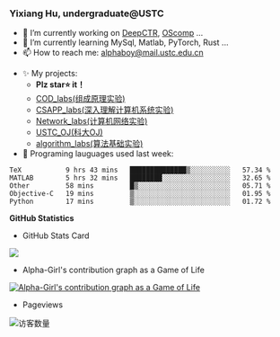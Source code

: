 ### Yixiang Hu, undergraduate@USTC
<!--
**Alpha-Girl/Alpha-Girl** is a ✨ _special_ ✨ repository because its `README.md` (this file) appears on your GitHub profile.-->
- 🔭 I’m currently working on [DeepCTR](https://github.com/Alpha-Girl/DeepCTR-Torch), [OScomp](https://github.com/Alpha-Girl/TisuOS) ...
- 🌱 I’m currently learning MySql, Matlab, PyTorch, Rust ...
- 📫 How to reach me: [alphaboy@mail.ustc.edu.cn](mailto:alphaboy@mail.ustc.edu.cn)
<!--- ⚡ Fun fact: ⚽, 🎱, 🎮, 🚲...-->
- ✨ My projects:
  * **Plz star⭐ it！**
  * [COD_labs(组成原理实验)](https://github.com/Alpha-Girl/COD_labs)
  * [CSAPP_labs(深入理解计算机系统实验)](https://github.com/Alpha-Girl/SCAPP_labs)
  * [Network_labs(计算机网络实验)](https://github.com/Alpha-Girl/Network_2020)
  * [USTC_OJ(科大OJ)](https://github.com/Alpha-Girl/USTC.OJ)
  * [algorithm_labs(算法基础实验)](https://github.com/Alpha-Girl/algorithm2020_labs)
- 💬 Programing lauguages used last week: 
<!--START_SECTION:waka-->
```text
TeX           9 hrs 43 mins   ██████████████▒░░░░░░░░░░   57.34 % 
MATLAB        5 hrs 32 mins   ████████░░░░░░░░░░░░░░░░░   32.65 % 
Other         58 mins         █▒░░░░░░░░░░░░░░░░░░░░░░░   05.71 % 
Objective-C   19 mins         ▒░░░░░░░░░░░░░░░░░░░░░░░░   01.95 % 
Python        17 mins         ▒░░░░░░░░░░░░░░░░░░░░░░░░   01.72 % 
```
<!--END_SECTION:waka-->
**GitHub Statistics**
  - GitHub Stats Card
  
  <img align="center" src="https://github-readme-stats.anuraghazra1.vercel.app/api?username=Alpha-Girl&show_icons=true">

  
  - Alpha-Girl's contribution graph as a Game of Life
  
  [![Alpha-Girl's contribution graph as a Game of Life](https://github4life.herokuapp.com/Alpha-Girl.gif)](https://github4life.herokuapp.com/Alpha-Girl) 
  
  - Pageviews
  
  <img align='center' src="https://profile-counter.glitch.me/Alpha-Girl/count.svg" alt="访客数量"/>

